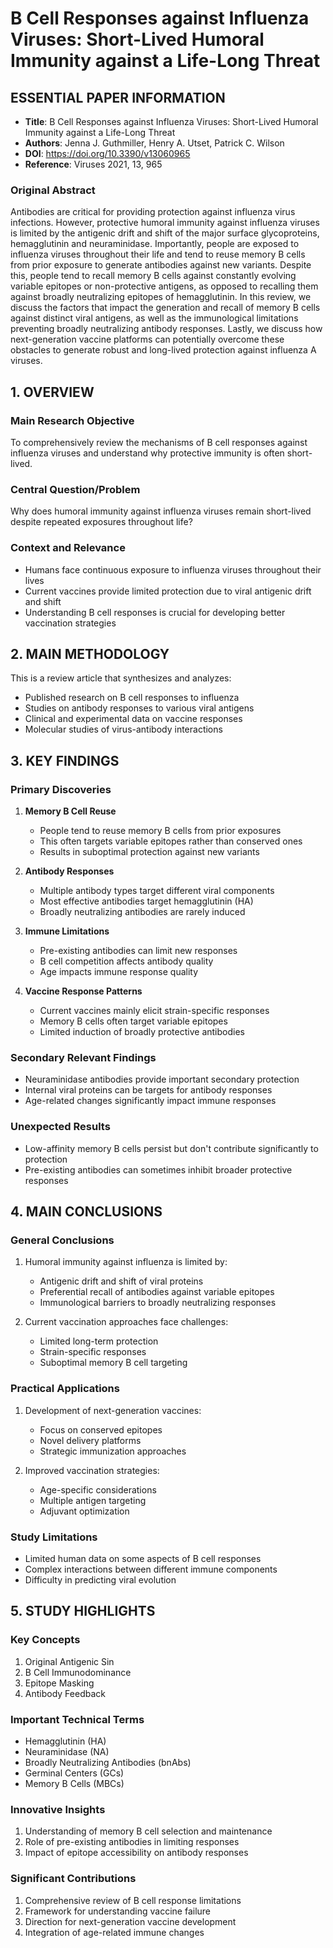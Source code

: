 # B Cell Responses against Influenza Viruses: Short-Lived Humoral Immunity against a Life-Long Threat

## ESSENTIAL PAPER INFORMATION
- **Title**: B Cell Responses against Influenza Viruses: Short-Lived Humoral Immunity against a Life-Long Threat
- **Authors**: Jenna J. Guthmiller, Henry A. Utset, Patrick C. Wilson
- **DOI**: https://doi.org/10.3390/v13060965
- **Reference**: Viruses 2021, 13, 965

### Original Abstract
Antibodies are critical for providing protection against influenza virus infections. However, protective humoral immunity against influenza viruses is limited by the antigenic drift and shift of the major surface glycoproteins, hemagglutinin and neuraminidase. Importantly, people are exposed to influenza viruses throughout their life and tend to reuse memory B cells from prior exposure to generate antibodies against new variants. Despite this, people tend to recall memory B cells against constantly evolving variable epitopes or non-protective antigens, as opposed to recalling them against broadly neutralizing epitopes of hemagglutinin. In this review, we discuss the factors that impact the generation and recall of memory B cells against distinct viral antigens, as well as the immunological limitations preventing broadly neutralizing antibody responses. Lastly, we discuss how next-generation vaccine platforms can potentially overcome these obstacles to generate robust and long-lived protection against influenza A viruses.

## 1. OVERVIEW
### Main Research Objective
To comprehensively review the mechanisms of B cell responses against influenza viruses and understand why protective immunity is often short-lived.

### Central Question/Problem
Why does humoral immunity against influenza viruses remain short-lived despite repeated exposures throughout life?

### Context and Relevance
- Humans face continuous exposure to influenza viruses throughout their lives
- Current vaccines provide limited protection due to viral antigenic drift and shift
- Understanding B cell responses is crucial for developing better vaccination strategies

## 2. MAIN METHODOLOGY
This is a review article that synthesizes and analyzes:
- Published research on B cell responses to influenza
- Studies on antibody responses to various viral antigens
- Clinical and experimental data on vaccine responses
- Molecular studies of virus-antibody interactions

## 3. KEY FINDINGS

### Primary Discoveries
1. **Memory B Cell Reuse**
   - People tend to reuse memory B cells from prior exposures
   - This often targets variable epitopes rather than conserved ones
   - Results in suboptimal protection against new variants

2. **Antibody Responses**
   - Multiple antibody types target different viral components
   - Most effective antibodies target hemagglutinin (HA)
   - Broadly neutralizing antibodies are rarely induced

3. **Immune Limitations**
   - Pre-existing antibodies can limit new responses
   - B cell competition affects antibody quality
   - Age impacts immune response quality

4. **Vaccine Response Patterns**
   - Current vaccines mainly elicit strain-specific responses
   - Memory B cells often target variable epitopes
   - Limited induction of broadly protective antibodies

### Secondary Relevant Findings
- Neuraminidase antibodies provide important secondary protection
- Internal viral proteins can be targets for antibody responses
- Age-related changes significantly impact immune responses

### Unexpected Results
- Low-affinity memory B cells persist but don't contribute significantly to protection
- Pre-existing antibodies can sometimes inhibit broader protective responses

## 4. MAIN CONCLUSIONS

### General Conclusions
1. Humoral immunity against influenza is limited by:
   - Antigenic drift and shift of viral proteins
   - Preferential recall of antibodies against variable epitopes
   - Immunological barriers to broadly neutralizing responses

2. Current vaccination approaches face challenges:
   - Limited long-term protection
   - Strain-specific responses
   - Suboptimal memory B cell targeting

### Practical Applications
1. Development of next-generation vaccines:
   - Focus on conserved epitopes
   - Novel delivery platforms
   - Strategic immunization approaches

2. Improved vaccination strategies:
   - Age-specific considerations
   - Multiple antigen targeting
   - Adjuvant optimization

### Study Limitations
- Limited human data on some aspects of B cell responses
- Complex interactions between different immune components
- Difficulty in predicting viral evolution

## 5. STUDY HIGHLIGHTS

### Key Concepts
1. Original Antigenic Sin
2. B Cell Immunodominance
3. Epitope Masking
4. Antibody Feedback

### Important Technical Terms
- Hemagglutinin (HA)
- Neuraminidase (NA)
- Broadly Neutralizing Antibodies (bnAbs)
- Germinal Centers (GCs)
- Memory B Cells (MBCs)

### Innovative Insights
1. Understanding of memory B cell selection and maintenance
2. Role of pre-existing antibodies in limiting responses
3. Impact of epitope accessibility on antibody responses

### Significant Contributions
1. Comprehensive review of B cell response limitations
2. Framework for understanding vaccine failure
3. Direction for next-generation vaccine development
4. Integration of age-related immune changes

